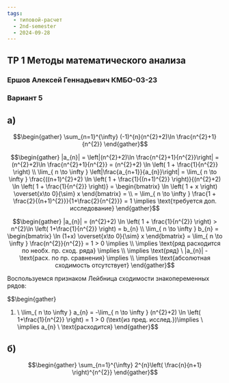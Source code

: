 ```yaml
---
tags:
  - типовой-расчет
  - 2nd-semester
  - 2024-09-28
---
```


## ТР 1 Методы математического анализа

### Ершов Алексей Геннадьевич КМБО-03-23

### Вариант 5

## а)

$$\begin{gather}
\sum_{n=1}^{\infty} (-1)^{n}(n^{2}+2)\ln \frac{n^{2}+1}{n^{2}}
\end{gather}$$

$$\begin{gather}
|a_{n}| = \left|(n^{2}+2)\ln \frac{n^{2}+1}{n^{2}}\right| = (n^{2}+2)\ln \frac{n^{2}+1}{n^{2}} = (n^{2}+2) \ln \left( 1 + \frac{1}{n^{2}} \right) \\
\lim_{ n \to \infty } \left|\frac{a_{n+1}}{a_{n}}\right| = \lim_{ n \to \infty } \frac{((n+1)^{2}+2) \ln \left( 1 + \frac{1}{(n+1)^{2}} \right)}{(n^{2}+2) \ln \left( 1 + \frac{1}{n^{2}} \right)} = \begin{bmatrix}
\ln \left( 1 + x \right) \overset{x\to 0}{\sim} x
\end{bmatrix} = \\
= \lim_{ n \to \infty } \frac{1 + \frac{2}{(n+1)^{2}}}{1+\frac{2}{n^{2}}} = 1 \implies \text{требуется доп. исследование}
\end{gather}$$

$$\begin{gather}
|a_{n}| = (n^{2}+2) \ln \left( 1 + \frac{1}{n^{2}} \right) > n^{2}\ln \left( 1+\frac{1}{n^{2}} \right) = b_{n} \\
\lim_{ n \to \infty } b_{n} = \begin{bmatrix}
\ln (1+x) \overset{x\to 0}{\sim} x
\end{bmatrix} = \lim_{ n \to \infty } \frac{n^{2}}{n^{2}} = 1 > 0 \implies \\
\implies \text{ряд расходится по необх. пр. сход. ряда} \implies \\
\implies \text{ряд} \ |a_{n}| - \text{расх. по пр. сравнения} \implies \\
\implies \text{абсолютная сходимость отсутствует}
\end{gather}$$

Воспользуемся признаком Лейбница сходимости знакопеременных рядов:

$$\begin{gather}
1) \ \lim_{ n \to \infty } a_{n} = -\lim_{ n \to \infty } (n^{2}+2) \ln \left( 1+\frac{1}{n^{2}} \right) = 1 > 0 (\text{из пред. исслед.})\implies \\
\implies a_{n} \ \text{расходится}
\end{gather}$$

## б)

$$\begin{gather}
\sum_{n=1}^{\infty} 2^{n}\left( \frac{n}{n+1} \right)^{n^{2}}
\end{gather}$$